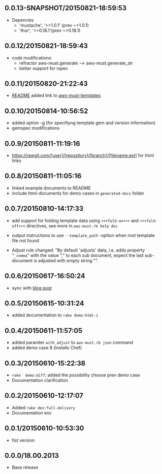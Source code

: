 
## 0.0.13-SNAPSHOT/20150821-18:59:53

* Depencies
  * 'mustache',          '>=1.0.1' (prev ~>1.0.1)
  * 'thor',              '>=0.18.1'(prev ~>0.18.1)

## 0.0.12/20150821-18:59:43

* code modifications:
  * refractor aws-must.generate --> aws-must.generate_str
  * better support for rspec 
  
## 0.0.11/20150820-21:22:43

* [README](README.md) added link to
  [aws-must-templates](https://github.com/jarjuk/aws-must-templates)

## 0.0.10/20150814-10:56:52

* added option -g (for specifiyng template gem and version information)
* gemspec modifications


## 0.0.9/20150811-11:19:16

* 	https://rawgit.com/[user]/[repository]/[branch]/[filename.ext] for
	html links

## 0.0.8/20150811-11:05:16

* linked example documents to README
* include html-documents for demo cases in `generated-docs` folder

## 0.0.7/20150810-14:17:33

* add support for folding template data using `+++fold-on+++` and
  `+++fold-off+++` directives, see more in `aws-must.rb help doc`

* output instructions to use `--template_path` -option when root template file not found

* Adjust rule changed: "By default 'adjusts' data, i.e. adds property
  "`_comma`" with the value "," to each sub document, expect the last
  sub-document is adjusted with empty string "".


## 0.0.6/20150617-16:50:24

* sync with [blog post](https://jarjuk.wordpress.com/2015/06/15/love-aws-part3-2/)

## 0.0.5/20150615-10:31:24

* added documentation to `rake demo:html-i`

## 0.0.4/20150611-11:57:05

* added paramter `with_adjust` to `aws-must.rb json` command 
* added demo case 8 (installs Chef)

## 0.0.3/20150610-15:22:38

* `rake  demo:diff`: added the possibility choose prev demo case
* Documentation clarification

## 0.0.2/20150610-12:17:07

* Added `rake dev:full-delivery`
* Documentation enc

## 0.0.1/20150610-10:53:30

* fist version


## 0.0.0/18.00.2013

- Base release
